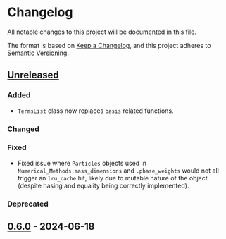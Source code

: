 # Changelog

All notable changes to this project will be documented in this file.

The format is based on [Keep a Changelog](https://keepachangelog.com/en/1.0.0/),
and this project adheres to [Semantic Versioning](https://semver.org/spec/v2.0.0.html).

## [Unreleased]

### Added

- `TermsList` class now replaces `basis` related functions.

### Changed

### Fixed

- Fixed issue where `Particles` objects used in `Numerical_Methods.mass_dimensions` and `.phase_weights` would not all trigger an `lru_cache` hit, likely due to mutable nature of the object (despite hasing and equality being correctly implemented).

### Deprecated


## [0.6.0] - 2024-06-18


[unreleased]: https://github.com/GDeLaurentis/antares/compare/v0.6.0...HEAD
[0.6.0]: https://github.com/GDeLaurentis/antares/releases/tag/v0.6.0
